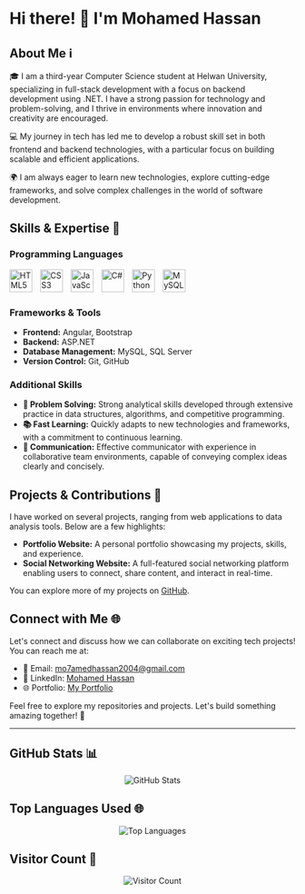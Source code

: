 # Hi there! 👋 I'm Mohamed Hassan

## About Me ℹ️
🎓 I am a third-year Computer Science student at Helwan University, specializing in full-stack development with a focus on backend development using .NET. I have a strong passion for technology and problem-solving, and I thrive in environments where innovation and creativity are encouraged.

💻 My journey in tech has led me to develop a robust skill set in both frontend and backend technologies, with a particular focus on building scalable and efficient applications.

🌍 I am always eager to learn new technologies, explore cutting-edge frameworks, and solve complex challenges in the world of software development.

## Skills & Expertise 🚀

### Programming Languages
<p align="left">
  <img src="https://cdn.jsdelivr.net/gh/devicons/devicon/icons/html5/html5-original.svg" alt="HTML5" width="40" height="40" style="margin-right: 10px;"/>
  <img src="https://cdn.jsdelivr.net/gh/devicons/devicon/icons/css3/css3-original.svg" alt="CSS3" width="40" height="40" style="margin-right: 10px;"/>
  <img src="https://cdn.jsdelivr.net/gh/devicons/devicon/icons/javascript/javascript-original.svg" alt="JavaScript" width="40" height="40" style="margin-right: 10px;"/>
  <img src="https://cdn.jsdelivr.net/gh/devicons/devicon/icons/csharp/csharp-original.svg" alt="C#" width="40" height="40" style="margin-right: 10px;"/>
  <img src="https://cdn.jsdelivr.net/gh/devicons/devicon/icons/python/python-original.svg" alt="Python" width="40" height="40" style="margin-right: 10px;"/>
  <img src="https://cdn.jsdelivr.net/gh/devicons/devicon/icons/mysql/mysql-original.svg" alt="MySQL" width="40" height="40" style="margin-right: 10px;"/>
</p>

### Frameworks & Tools
- **Frontend:** Angular, Bootstrap
- **Backend:** ASP.NET
- **Database Management:** MySQL, SQL Server
- **Version Control:** Git, GitHub

### Additional Skills
- **🚀 Problem Solving:** Strong analytical skills developed through extensive practice in data structures, algorithms, and competitive programming.
- **📚 Fast Learning:** Quickly adapts to new technologies and frameworks, with a commitment to continuous learning.
- **💬 Communication:** Effective communicator with experience in collaborative team environments, capable of conveying complex ideas clearly and concisely.

## Projects & Contributions 💼

I have worked on several projects, ranging from web applications to data analysis tools. Below are a few highlights:

- **Portfolio Website:** A personal portfolio showcasing my projects, skills, and experience.
- **Social Networking Website:** A full-featured social networking platform enabling users to connect, share content, and interact in real-time.

You can explore more of my projects on [GitHub](https://github.com/YourGitHubUsername).

## Connect with Me 🌐
Let's connect and discuss how we can collaborate on exciting tech projects! You can reach me at:
- 📧 Email: mo7amedhassan2004@gmail.com
- 💼 LinkedIn: [Mohamed Hassan](https://www.linkedin.com/in/mohamed-hassan-07137827b)
- 🌐 Portfolio: [My Portfolio](https://fzkhfeq3ezbf7p6hqazzmg.on.drv.tw/mohamedhassan.portfolio/)

Feel free to explore my repositories and projects. Let's build something amazing together! 🌟

---

## GitHub Stats 📊
<p align="center">
  <img src="https://github-readme-stats.vercel.app/api?username=YourGitHubUsername&show_icons=true&theme=radical" alt="GitHub Stats" style="animation: bounce 2s infinite;"/>
</p>

## Top Languages Used 🌐
<p align="center">
  <img src="https://github-readme-stats.vercel.app/api/top-langs/?username=YourGitHubUsername&layout=compact&theme=radical" alt="Top Languages" style="animation: bounce 2s infinite;"/>
</p>

## Visitor Count 👀
<p align="center">
  <img src="https://profile-counter.glitch.me/YourGitHubUsername/count.svg" alt="Visitor Count" style="animation: bounce 2s infinite;"/>
</p>
